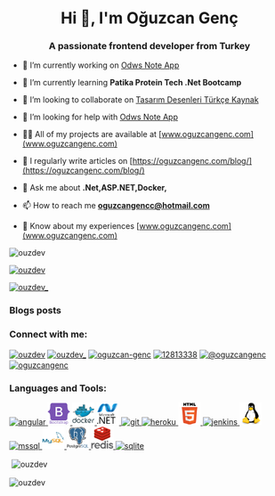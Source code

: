 <h1 align="center">Hi 👋, I'm Oğuzcan Genç</h1>
<h3 align="center">A passionate frontend developer from Turkey</h3>

- 🔭 I’m currently working on [Odws Note App](https://github.com/ouzdev/Odws)

- 🌱 I’m currently learning **Patika Protein Tech .Net Bootcamp**

- 👯 I’m looking to collaborate on [Tasarım Desenleri Türkçe Kaynak](https://github.com/yusufyilmazfr/tasarim-desenleri-turkce-kaynak)

- 🤝 I’m looking for help with [Odws Note App](https://github.com/ouzdev/Odws)

- 👨‍💻 All of my projects are available at [www.oguzcangenc.com](www.oguzcangenc.com)

- 📝 I regularly write articles on [https://oguzcangenc.com/blog/](https://oguzcangenc.com/blog/)

- 💬 Ask me about **.Net,ASP.NET,Docker,**

- 📫 How to reach me **oguzcangencc@hotmail.com**

- 📄 Know about my experiences [www.oguzcangenc.com](www.oguzcangenc.com)

<p align="left"> <img src="https://komarev.com/ghpvc/?username=ouzdev&label=Profile%20views&color=0e75b6&style=flat" alt="ouzdev" /> </p>

<p align="left"> <a href="https://github.com/ryo-ma/github-profile-trophy"><img src="https://github-profile-trophy.vercel.app/?username=ouzdev" alt="ouzdev" /></a> </p>

<p align="left"> <a href="https://twitter.com/ouzdev_" target="blank"><img src="https://img.shields.io/twitter/follow/ouzdev_?logo=twitter&style=for-the-badge" alt="ouzdev_" /></a> </p>



### Blogs posts
<!-- BLOG-POST-LIST:START -->
<!-- BLOG-POST-LIST:END -->

<h3 align="left">Connect with me:</h3>
<p align="left">
<a href="https://dev.to/ouzdev" target="blank"><img align="center" src="https://raw.githubusercontent.com/rahuldkjain/github-profile-readme-generator/master/src/images/icons/Social/devto.svg" alt="ouzdev" height="30" width="40" /></a>
<a href="https://twitter.com/ouzdev_" target="blank"><img align="center" src="https://raw.githubusercontent.com/rahuldkjain/github-profile-readme-generator/master/src/images/icons/Social/twitter.svg" alt="ouzdev_" height="30" width="40" /></a>
<a href="https://linkedin.com/in/oguzcan-genc" target="blank"><img align="center" src="https://raw.githubusercontent.com/rahuldkjain/github-profile-readme-generator/master/src/images/icons/Social/linked-in-alt.svg" alt="oguzcan-genc" height="30" width="40" /></a>
<a href="https://stackoverflow.com/users/12813338" target="blank"><img align="center" src="https://raw.githubusercontent.com/rahuldkjain/github-profile-readme-generator/master/src/images/icons/Social/stack-overflow.svg" alt="12813338" height="30" width="40" /></a>
<a href="https://medium.com/@oguzcangenc" target="blank"><img align="center" src="https://raw.githubusercontent.com/rahuldkjain/github-profile-readme-generator/master/src/images/icons/Social/medium.svg" alt="@oguzcangenc" height="30" width="40" /></a>
<a href="https://www.hackerrank.com/oguzcangenc" target="blank"><img align="center" src="https://raw.githubusercontent.com/rahuldkjain/github-profile-readme-generator/master/src/images/icons/Social/hackerrank.svg" alt="oguzcangenc" height="30" width="40" /></a>
</p>

<h3 align="left">Languages and Tools:</h3>
<p align="left"> <a href="https://angular.io" target="_blank" rel="noreferrer"> <img src="https://angular.io/assets/images/logos/angular/angular.svg" alt="angular" width="40" height="40"/> </a> <a href="https://getbootstrap.com" target="_blank" rel="noreferrer"> <img src="https://raw.githubusercontent.com/devicons/devicon/master/icons/bootstrap/bootstrap-plain-wordmark.svg" alt="bootstrap" width="40" height="40"/> </a> <a href="https://www.docker.com/" target="_blank" rel="noreferrer"> <img src="https://raw.githubusercontent.com/devicons/devicon/master/icons/docker/docker-original-wordmark.svg" alt="docker" width="40" height="40"/> </a> <a href="https://dotnet.microsoft.com/" target="_blank" rel="noreferrer"> <img src="https://raw.githubusercontent.com/devicons/devicon/master/icons/dot-net/dot-net-original-wordmark.svg" alt="dotnet" width="40" height="40"/> </a> <a href="https://git-scm.com/" target="_blank" rel="noreferrer"> <img src="https://www.vectorlogo.zone/logos/git-scm/git-scm-icon.svg" alt="git" width="40" height="40"/> </a> <a href="https://heroku.com" target="_blank" rel="noreferrer"> <img src="https://www.vectorlogo.zone/logos/heroku/heroku-icon.svg" alt="heroku" width="40" height="40"/> </a> <a href="https://www.w3.org/html/" target="_blank" rel="noreferrer"> <img src="https://raw.githubusercontent.com/devicons/devicon/master/icons/html5/html5-original-wordmark.svg" alt="html5" width="40" height="40"/> </a> <a href="https://www.jenkins.io" target="_blank" rel="noreferrer"> <img src="https://www.vectorlogo.zone/logos/jenkins/jenkins-icon.svg" alt="jenkins" width="40" height="40"/> </a> <a href="https://www.linux.org/" target="_blank" rel="noreferrer"> <img src="https://raw.githubusercontent.com/devicons/devicon/master/icons/linux/linux-original.svg" alt="linux" width="40" height="40"/> </a> <a href="https://www.microsoft.com/en-us/sql-server" target="_blank" rel="noreferrer"> <img src="https://www.svgrepo.com/show/303229/microsoft-sql-server-logo.svg" alt="mssql" width="40" height="40"/> </a> <a href="https://www.mysql.com/" target="_blank" rel="noreferrer"> <img src="https://raw.githubusercontent.com/devicons/devicon/master/icons/mysql/mysql-original-wordmark.svg" alt="mysql" width="40" height="40"/> </a> <a href="https://www.postgresql.org" target="_blank" rel="noreferrer"> <img src="https://raw.githubusercontent.com/devicons/devicon/master/icons/postgresql/postgresql-original-wordmark.svg" alt="postgresql" width="40" height="40"/> </a> <a href="https://redis.io" target="_blank" rel="noreferrer"> <img src="https://raw.githubusercontent.com/devicons/devicon/master/icons/redis/redis-original-wordmark.svg" alt="redis" width="40" height="40"/> </a> <a href="https://www.sqlite.org/" target="_blank" rel="noreferrer"> <img src="https://www.vectorlogo.zone/logos/sqlite/sqlite-icon.svg" alt="sqlite" width="40" height="40"/> </a> </p>

<p>&nbsp;<img align="center" src="https://github-readme-stats.vercel.app/api?username=ouzdev&show_icons=true&locale=en" alt="ouzdev" /></p>

<p><img align="center" src="https://github-readme-streak-stats.herokuapp.com/?user=ouzdev&" alt="ouzdev" /></p>

